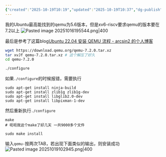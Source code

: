 ```yaml
---
{"created":"2025-10-19T10:19","updated":"2025-10-19T10:37","dg-publish":true,"permalink":"/Operating System/NJU OS Operating System Design and Implementation/qemu/","dgPassFrontmatter":true,"noteIcon":""}
---
```


我的Ubuntu最高能找到的qemu为5.6版本，但是xv6-riscv要求qemu的版本要在7.2以上
![Pasted image 20251016195544.png|400](/img/user/accessory/Pasted%20image%2020251016195544.png)

最后是参考了这篇blog[Ubuntu 22.04 安装 QEMU 流程 - arcsin2 的个人博客](https://arcsin2.cloud/2023/03/03/Ubuntu-22-04-%E5%AE%89%E8%A3%85-QEMU-%E6%B5%81%E7%A8%8B/)
```bash
wget https://download.qemu.org/qemu-7.2.0.tar.xz
tar xvJf qemu-7.2.0.tar.xz # 这个解压了好久
cd qemu-7.2.0

./configure
```
如果`./configure`的时候报错，需要执行
```shell
sudo apt-get install ninja-build  
sudo apt-get install zlib1g zlib1g-dev  
sudo apt-get install libglib2.0-dev  
sudo apt-get install libpixman-1-dev
```

然后重新执行`./configure`
```shell
make
# 呃呃我这个make了好几天 一共9000多个文件

sudo make install

```

输入`qemu-`按两次TAB，若出现下面类似的输出，则安装成功
![Pasted image 20251019102945.png|400](/img/user/accessory/Pasted%20image%2020251019102945.png)



